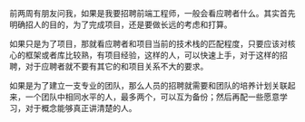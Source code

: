    前两周有朋友问我，如果是我要招聘前端工程师，一般会看应聘者什么。其实首先明确招人的目的，为了完成项目，还是要做长远的考虑和打算。

  如果只是为了项目，那就看应聘者和项目当前的技术栈的匹配程度，只要应该对核心的框架或者库比较熟，有项目经验，这样的人，可以快速上手，对于这样的招聘，对于应聘者就不要有其它的和项目关系不大的要求。

  如果是为了建立一支专业的团队，那么人员的招聘就需要和团队的培养计划关联起来，一个团队中相同水平的人，最多两个，可以互为备份；然后再配一些愿意学习，对于概念能够真正讲清楚的人。


 